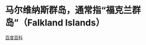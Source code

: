 # 马尔维纳斯群岛，通常指“福克兰群岛”（Falkland Islands）

[百度百科](https://baike.baidu.com/item/%E9%A9%AC%E5%B0%94%E7%BB%B4%E7%BA%B3%E6%96%AF%E7%BE%A4%E5%B2%9B/655936)